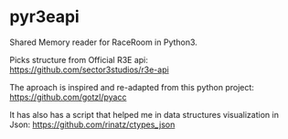 # pyr3eapi

Shared Memory reader for RaceRoom in Python3.


Picks structure from Official R3E api:
https://github.com/sector3studios/r3e-api

The aproach is inspired and re-adapted from this python project:
https://github.com/gotzl/pyacc

It has also has a script that helped me in data structures visualization in Json:
https://github.com/rinatz/ctypes_json
